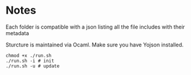 # Notes

Each folder is compatible with a json listing all the file includes with their metadata 

Sturcture is maintained via Ocaml. Make sure you have Yojson installed.

```
chmod +x ./run.sh
./run.sh -i # init
./run.sh -u # update
```
